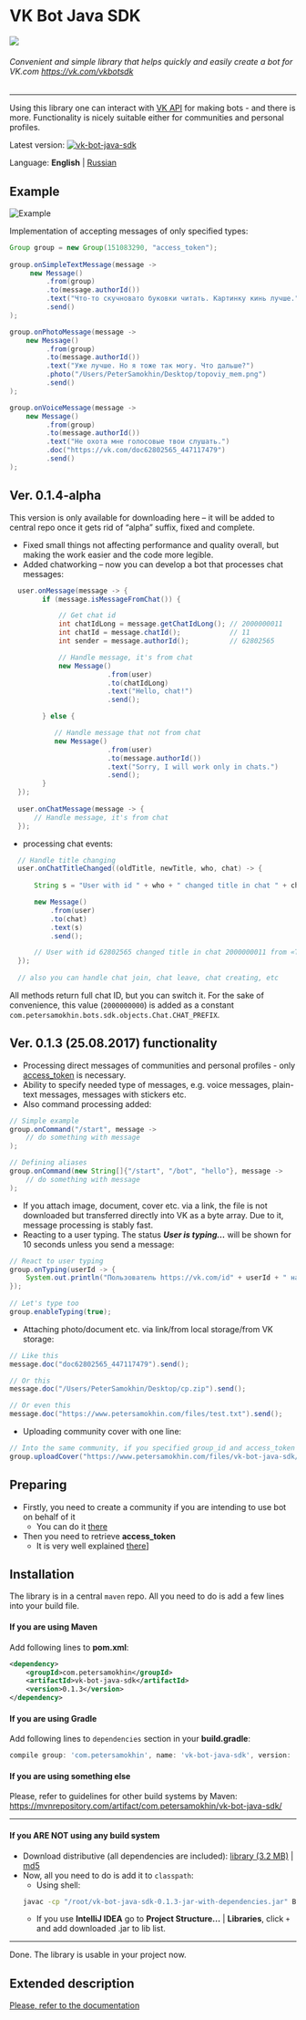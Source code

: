 # VK Bot Java SDK
<a href="https://vk.com/vkbotsdk"><img src="https://i.imgur.com/XvMSJa2.png"></img></a>
###### Convenient and simple library that helps quickly and easily create a bot for VK.com https://vk.com/vkbotsdk

---

Using this library one can interact with [VK API](https://vk.com/dev/manuals) for making bots - and there is more.
Functionality is nicely suitable either for communities and personal profiles.

Latest version: [![vk-bot-java-sdk](https://img.shields.io/badge/maven--central-v0.1.3-blue.svg?style=flat)](https://mvnrepository.com/artifact/com.petersamokhin/vk-bot-java-sdk)

Language: **English** | [Russian](https://github.com/petersamokhin/vk-bot-java-sdk/blob/master/README_RU.md)

## Example

![Example](https://pp.userapi.com/c836720/v836720502/5f450/LLXsepZc9EE.jpg)

Implementation of accepting messages of only specified types:
```java
Group group = new Group(151083290, "access_token");
    
group.onSimpleTextMessage(message ->
     new Message()
         .from(group)
         .to(message.authorId())
         .text("Что-то скучновато буковки читать. Картинку кинь лучше.")
         .send()
);

group.onPhotoMessage(message ->
    new Message()
         .from(group)
         .to(message.authorId())
         .text("Уже лучше. Но я тоже так могу. Что дальше?")
         .photo("/Users/PeterSamokhin/Desktop/topoviy_mem.png")
         .send()
);

group.onVoiceMessage(message ->
    new Message()
         .from(group)
         .to(message.authorId())
         .text("Не охота мне голосовые твои слушать.")
         .doc("https://vk.com/doc62802565_447117479")
         .send()
);
```
## Ver. 0.1.4-alpha
This version is only available for downloading here – it will be added to central repo once it gets rid of “alpha” suffix, fixed and complete.

* Fixed small things not affecting performance and quality overall, but making the work easier and the code more legible. 
* Added chatworking – now you can develop a bot that processes chat messages:
```java
  user.onMessage(message -> {
        if (message.isMessageFromChat()) {

            // Get chat id
            int chatIdLong = message.getChatIdLong(); // 2000000011
            int chatId = message.chatId();            // 11
            int sender = message.authorId();          // 62802565

            // Handle message, it's from chat
            new Message()
                        .from(user)
                        .to(chatIdLong)
                        .text("Hello, chat!")
                        .send();

        } else {

           // Handle message that not from chat
           new Message()
                        .from(user)
                        .to(message.authorId())
                        .text("Sorry, I will work only in chats.")
                        .send();
        }
  });
  
  user.onChatMessage(message -> {
      // Handle message, it's from chat
  });
  ```
* processing chat events:
```java
  // Handle title changing
  user.onChatTitleChanged((oldTitle, newTitle, who, chat) -> {
  
      String s = "User with id " + who + " changed title in chat " + chat + " from «" + oldTitle + "» to «" + newTitle + "»";

      new Message()
          .from(user)
          .to(chat)
          .text(s)
          .send();

      // User with id 62802565 changed title in chat 2000000011 from «Test 0» to «Test 1»
  });  
  
  // also you can handle chat join, chat leave, chat creating, etc
  ```
 All methods return full chat ID, but you can switch it. For the sake of convenience, this value (`2000000000`) is added as a constant `com.petersamokhin.bots.sdk.objects.Chat.CHAT_PREFIX`.

## Ver. 0.1.3 (25.08.2017) functionality
* Processing direct messages of communities and personal profiles - only [access_token](https://vk.com/dev/access_token) is necessary.
* Ability to specify needed type of messages, e.g. voice messages, plain-text messages, messages with stickers etc.
* Also command processing added:
```java
// Simple example
group.onCommand("/start", message -> 
    // do something with message
);

// Defining aliases
group.onCommand(new String[]{"/start", "/bot", "hello"}, message ->
    // do something with message
);
```
* If you attach image, document, cover etc. via a link, the file is not downloaded but transferred directly into VK as a byte array. Due to it, message processing is stably fast.
* Reacting to a user typing. The status ___User is typing...___ will be shown for 10 seconds unless you send a message:
```java
// React to user typing
group.onTyping(userId -> {
    System.out.println("Пользователь https://vk.com/id" + userId + " начал печатать");
});
    
// Let's type too
group.enableTyping(true);
```
* Attaching photo/document etc. via link/from local storage/from VK storage:
```java
// Like this
message.doc("doc62802565_447117479").send();

// Or this
message.doc("/Users/PeterSamokhin/Desktop/cp.zip").send();

// Or even this
message.doc("https://www.petersamokhin.com/files/test.txt").send();
```
* Uploading community cover with one line:
```java
// Into the same community, if you specified group_id and access_token on initialization
group.uploadCover("https://www.petersamokhin.com/files/vk-bot-java-sdk/cover.png");
```

## Preparing
* Firstly, you need to create a community if you are intending to use bot on behalf of it
  * You can do it [there](https://vk.com/groups)
* Then you need to retrieve **access_token**
  * It is very well explained [there](https://vk.com/dev/access_token)]

## Installation
The library is in a central `maven` repo. All you need to do is add a few lines into your build file.

#### If you are using Maven
Add following lines to **pom.xml**:
```xml
<dependency>
    <groupId>com.petersamokhin</groupId>
    <artifactId>vk-bot-java-sdk</artifactId>
    <version>0.1.3</version>
</dependency>
```
#### If you are using Gradle
Add following lines to `dependencies` section in your **build.gradle**:
```gradle
compile group: 'com.petersamokhin', name: 'vk-bot-java-sdk', version: '0.1.3'
```
#### If you are using something else
Please, refer to guidelines for other build systems by Maven: https://mvnrepository.com/artifact/com.petersamokhin/vk-bot-java-sdk/

---
#### If you ARE NOT using any build system 
* Download distributive (all dependencies are included): [library (3.2 MB)](http://central.maven.org/maven2/com/petersamokhin/vk-bot-java-sdk/0.1.3/vk-bot-java-sdk-0.1.3-javadoc.jar) | [md5](http://central.maven.org/maven2/com/petersamokhin/vk-bot-java-sdk/0.1.3/vk-bot-java-sdk-0.1.3-javadoc.jar.md5)
* Now, all you need to do is add it to `classpath`:
  * Using shell:
  ```bash
  javac -cp "/root/vk-bot-java-sdk-0.1.3-jar-with-dependencies.jar" Bot.jar 
  ```
  * If you use **IntelliJ IDEA** go to **Project Structure...** | **Libraries**, click `+` and add downloaded .jar to lib list.

---
Done. The library is usable in your project now.

## Extended description
[Please, refer to the documentation](https://github.com/petersamokhin/vk-bot-java-sdk/wiki/%D0%94%D0%BE%D0%BA%D1%83%D0%BC%D0%B5%D0%BD%D1%82%D0%B0%D1%86%D0%B8%D1%8F)


